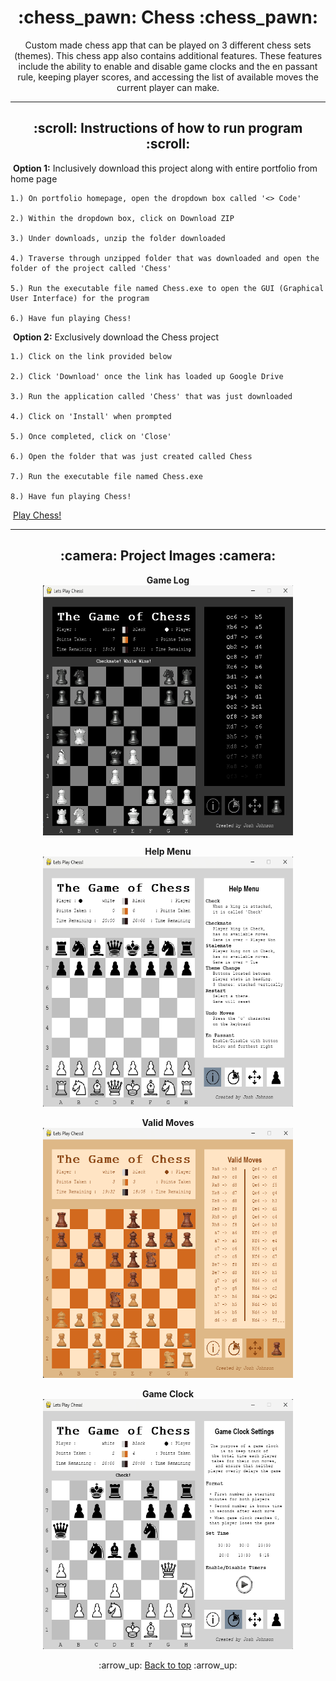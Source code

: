 <h1 align='center'>:chess_pawn: Chess :chess_pawn:</h1>
<p align='center'>
    Custom made chess app that can be played on 3 different chess sets (themes). This chess app also contains additional features.
    These features include the ability to enable and disable game clocks and the en passant rule, keeping player scores, and 
    accessing the list of available moves the current player can make.
</p>

---
<!-- instruction section -->
<h2 align='center'>:scroll: Instructions of how to run program :scroll:</h2>
    
&nbsp;**Option 1:** Inclusively download this project along with entire portfolio from home page

    1.) On portfolio homepage, open the dropdown box called '<> Code'

    2.) Within the dropdown box, click on Download ZIP

    3.) Under downloads, unzip the folder downloaded

    4.) Traverse through unzipped folder that was downloaded and open the folder of the project called 'Chess'

    5.) Run the executable file named Chess.exe to open the GUI (Graphical User Interface) for the program

    6.) Have fun playing Chess!

&nbsp;**Option 2:** Exclusively download the Chess project

    1.) Click on the link provided below

    2.) Click 'Download' once the link has loaded up Google Drive

    3.) Run the application called 'Chess' that was just downloaded

    4.) Click on 'Install' when prompted

    5.) Once completed, click on 'Close'

    6.) Open the folder that was just created called Chess

    7.) Run the executable file named Chess.exe

    8.) Have fun playing Chess!
&nbsp;<a href="https://drive.google.com/file/d/1GEfjbaUWaAk0ZjE2bBpca2Z0QWyn6WnW/view?usp=drive_web">Play Chess!</a>

---
<h2 align='center'>:camera: Project Images :camera:</h2>
<div align='center'>

**Game Log**<br>
<img width="400" height="400" alt="Game Log" src="Project_Images/Game_Log.png">

**Help Menu**<br>
<img width="400" height="400" alt="Help Menu" src="Project_Images/Help_Menu.png">

**Valid Moves**<br>
<img width="400" height="400" alt="Valid Moves" src="Project_Images/Valid_Moves.png">

**Game Clock**<br>
<img width="400" height="400" alt="Game Clock" src="Project_Images/Game_Clock.png">
</div>

<!-- footer section -->
<div align='center'>
    <p>:arrow_up: <a href="#chess_pawn-Chess-chess_pawn">Back to top</a> :arrow_up:</p>
</div>
